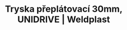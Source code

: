 ---
Link: "file:/Users/vinayakpatel/Downloads/www.weldplast.cz/tryska-preplatovaci-30mm-unidrive"
product_name: "Tryska přeplátovací 30mm, UNIDRIVE"
product_id: "Obj. číslo:164.576"
title: "Tryska přeplátovací 30mm, UNIDRIVE | Weldplast"
product_desc: ""
product_specs: ""
product_downloads: ""
href: ""
accessories: ""
similar_products: ""
---